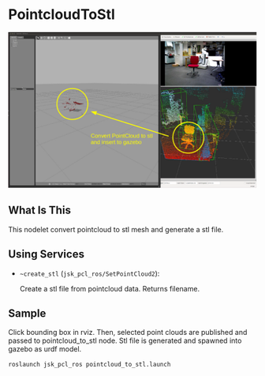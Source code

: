 # PointcloudToStl
![](images/pointcloud_to_stl.png)
## What Is This
This nodelet convert pointcloud to stl mesh and generate a stl file.

## Using Services
* `~create_stl` (`jsk_pcl_ros/SetPointCloud2`):

   Create a stl file from pointcloud data.
   Returns filename.

## Sample
Click bounding box in rviz.
Then, selected point clouds are published and passed to pointcloud_to_stl node.
Stl file is generated and spawned into gazebo as urdf model.

```
roslaunch jsk_pcl_ros pointcloud_to_stl.launch
```
